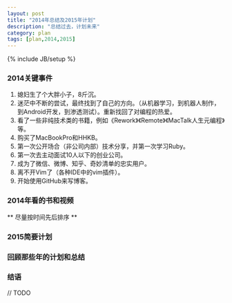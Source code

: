 ```yaml
---
layout: post
title: "2014年总结及2015年计划"
description: "总结过去，计划未来"
category: plan
tags: [plan,2014,2015]
---
```

{% include JB/setup %}

### 2014关键事件
1. 媳妇生了个大胖小子，8斤沉。
1. 迷茫中不断的尝试，最终找到了自己的方向。（从机器学习，到机器人制作，到Android开发，到渗透测试）。重新找回了对编程的热爱。
1. 看了一些非纯技术类的书籍，例如《Rework》《Remote》《MacTalk人生元编程》等。
1. 购买了MacBookPro和HHKB。
1. 第一次公开场合（非公司内部）技术分享，并第一次学习Ruby。
1. 第一次去主动面试10人以下的创业公司。
1. 成为了微信、微博、知乎、奇妙清单的忠实用户。
1. 离不开Vim了（各种IDE中的vim插件）。
1. 开始使用GitHub来写博客。



### 2014年看的书和视频
** 尽量按时间先后排序 **


### 2015简要计划


### 回顾那些年的计划和总结


### 结语


// TODO
